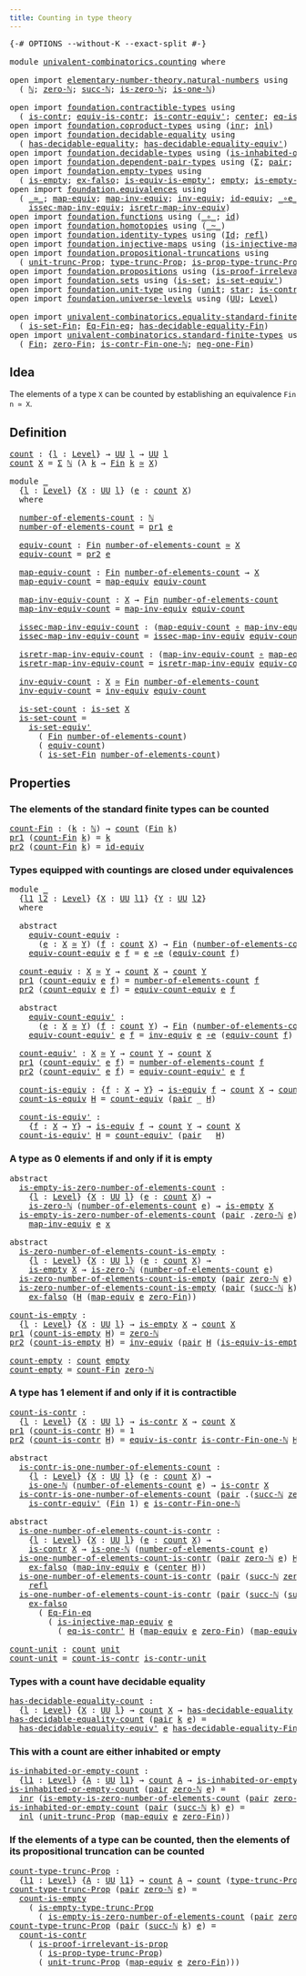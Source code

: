 ```yaml
---
title: Counting in type theory
---
```


<pre class="Agda"><a id="49" class="Symbol">{-#</a> <a id="53" class="Keyword">OPTIONS</a> <a id="61" class="Pragma">--without-K</a> <a id="73" class="Pragma">--exact-split</a> <a id="87" class="Symbol">#-}</a>

<a id="92" class="Keyword">module</a> <a id="99" href="univalent-combinatorics.counting.html" class="Module">univalent-combinatorics.counting</a> <a id="132" class="Keyword">where</a>

<a id="139" class="Keyword">open</a> <a id="144" class="Keyword">import</a> <a id="151" href="elementary-number-theory.natural-numbers.html" class="Module">elementary-number-theory.natural-numbers</a> <a id="192" class="Keyword">using</a>
  <a id="200" class="Symbol">(</a> <a id="202" href="elementary-number-theory.natural-numbers.html#1458" class="Datatype">ℕ</a><a id="203" class="Symbol">;</a> <a id="205" href="elementary-number-theory.natural-numbers.html#1479" class="InductiveConstructor">zero-ℕ</a><a id="211" class="Symbol">;</a> <a id="213" href="elementary-number-theory.natural-numbers.html#1492" class="InductiveConstructor">succ-ℕ</a><a id="219" class="Symbol">;</a> <a id="221" href="elementary-number-theory.natural-numbers.html#1756" class="Function">is-zero-ℕ</a><a id="230" class="Symbol">;</a> <a id="232" href="elementary-number-theory.natural-numbers.html#2001" class="Function">is-one-ℕ</a><a id="240" class="Symbol">)</a>

<a id="243" class="Keyword">open</a> <a id="248" class="Keyword">import</a> <a id="255" href="foundation.contractible-types.html" class="Module">foundation.contractible-types</a> <a id="285" class="Keyword">using</a>
  <a id="293" class="Symbol">(</a> <a id="295" href="foundation-core.contractible-types.html#1006" class="Function">is-contr</a><a id="303" class="Symbol">;</a> <a id="305" href="foundation-core.contractible-types.html#4311" class="Function">equiv-is-contr</a><a id="319" class="Symbol">;</a> <a id="321" href="foundation-core.contractible-types.html#3813" class="Function">is-contr-equiv&#39;</a><a id="336" class="Symbol">;</a> <a id="338" href="foundation-core.contractible-types.html#1098" class="Function">center</a><a id="344" class="Symbol">;</a> <a id="346" href="foundation-core.contractible-types.html#1187" class="Function">eq-is-contr&#39;</a><a id="358" class="Symbol">)</a>
<a id="360" class="Keyword">open</a> <a id="365" class="Keyword">import</a> <a id="372" href="foundation.coproduct-types.html" class="Module">foundation.coproduct-types</a> <a id="399" class="Keyword">using</a> <a id="405" class="Symbol">(</a><a id="406" href="foundation.coproduct-types.html#1262" class="InductiveConstructor">inr</a><a id="409" class="Symbol">;</a> <a id="411" href="foundation.coproduct-types.html#1239" class="InductiveConstructor">inl</a><a id="414" class="Symbol">)</a>
<a id="416" class="Keyword">open</a> <a id="421" class="Keyword">import</a> <a id="428" href="foundation.decidable-equality.html" class="Module">foundation.decidable-equality</a> <a id="458" class="Keyword">using</a>
  <a id="466" class="Symbol">(</a> <a id="468" href="foundation.decidable-equality.html#1785" class="Function">has-decidable-equality</a><a id="490" class="Symbol">;</a> <a id="492" href="foundation.decidable-equality.html#4811" class="Function">has-decidable-equality-equiv&#39;</a><a id="521" class="Symbol">)</a>
<a id="523" class="Keyword">open</a> <a id="528" class="Keyword">import</a> <a id="535" href="foundation.decidable-types.html" class="Module">foundation.decidable-types</a> <a id="562" class="Keyword">using</a> <a id="568" class="Symbol">(</a><a id="569" href="foundation.decidable-types.html#2187" class="Function">is-inhabited-or-empty</a><a id="590" class="Symbol">)</a>
<a id="592" class="Keyword">open</a> <a id="597" class="Keyword">import</a> <a id="604" href="foundation.dependent-pair-types.html" class="Module">foundation.dependent-pair-types</a> <a id="636" class="Keyword">using</a> <a id="642" class="Symbol">(</a><a id="643" href="foundation-core.dependent-pair-types.html#515" class="Record">Σ</a><a id="644" class="Symbol">;</a> <a id="646" href="foundation-core.dependent-pair-types.html#588" class="InductiveConstructor">pair</a><a id="650" class="Symbol">;</a> <a id="652" href="foundation-core.dependent-pair-types.html#605" class="Field">pr1</a><a id="655" class="Symbol">;</a> <a id="657" href="foundation-core.dependent-pair-types.html#617" class="Field">pr2</a><a id="660" class="Symbol">)</a>
<a id="662" class="Keyword">open</a> <a id="667" class="Keyword">import</a> <a id="674" href="foundation.empty-types.html" class="Module">foundation.empty-types</a> <a id="697" class="Keyword">using</a>
  <a id="705" class="Symbol">(</a> <a id="707" href="foundation-core.empty-types.html#1228" class="Function">is-empty</a><a id="715" class="Symbol">;</a> <a id="717" href="foundation-core.empty-types.html#1160" class="Function">ex-falso</a><a id="725" class="Symbol">;</a> <a id="727" href="foundation-core.empty-types.html#1986" class="Function">is-equiv-is-empty&#39;</a><a id="745" class="Symbol">;</a> <a id="747" href="foundation-core.empty-types.html#1057" class="Datatype">empty</a><a id="752" class="Symbol">;</a> <a id="754" href="foundation.empty-types.html#2073" class="Function">is-empty-type-trunc-Prop</a><a id="778" class="Symbol">)</a>
<a id="780" class="Keyword">open</a> <a id="785" class="Keyword">import</a> <a id="792" href="foundation.equivalences.html" class="Module">foundation.equivalences</a> <a id="816" class="Keyword">using</a>
  <a id="824" class="Symbol">(</a> <a id="826" href="foundation-core.equivalences.html#1621" class="Function Operator">_≃_</a><a id="829" class="Symbol">;</a> <a id="831" href="foundation-core.equivalences.html#1821" class="Function">map-equiv</a><a id="840" class="Symbol">;</a> <a id="842" href="foundation-core.equivalences.html#5036" class="Function">map-inv-equiv</a><a id="855" class="Symbol">;</a> <a id="857" href="foundation-core.equivalences.html#5721" class="Function">inv-equiv</a><a id="866" class="Symbol">;</a> <a id="868" href="foundation-core.equivalences.html#2494" class="Function">id-equiv</a><a id="876" class="Symbol">;</a> <a id="878" href="foundation-core.equivalences.html#7869" class="Function Operator">_∘e_</a><a id="882" class="Symbol">;</a> <a id="884" href="foundation-core.equivalences.html#1556" class="Function">is-equiv</a><a id="892" class="Symbol">;</a>
    <a id="898" href="foundation-core.equivalences.html#5119" class="Function">issec-map-inv-equiv</a><a id="917" class="Symbol">;</a> <a id="919" href="foundation-core.equivalences.html#5251" class="Function">isretr-map-inv-equiv</a><a id="939" class="Symbol">)</a>
<a id="941" class="Keyword">open</a> <a id="946" class="Keyword">import</a> <a id="953" href="foundation.functions.html" class="Module">foundation.functions</a> <a id="974" class="Keyword">using</a> <a id="980" class="Symbol">(</a><a id="981" href="foundation-core.functions.html#420" class="Function Operator">_∘_</a><a id="984" class="Symbol">;</a> <a id="986" href="foundation-core.functions.html#322" class="Function">id</a><a id="988" class="Symbol">)</a>
<a id="990" class="Keyword">open</a> <a id="995" class="Keyword">import</a> <a id="1002" href="foundation.homotopies.html" class="Module">foundation.homotopies</a> <a id="1024" class="Keyword">using</a> <a id="1030" class="Symbol">(</a><a id="1031" href="foundation-core.homotopies.html#627" class="Function Operator">_~_</a><a id="1034" class="Symbol">)</a>
<a id="1036" class="Keyword">open</a> <a id="1041" class="Keyword">import</a> <a id="1048" href="foundation.identity-types.html" class="Module">foundation.identity-types</a> <a id="1074" class="Keyword">using</a> <a id="1080" class="Symbol">(</a><a id="1081" href="foundation-core.identity-types.html#1767" class="Datatype">Id</a><a id="1083" class="Symbol">;</a> <a id="1085" href="foundation-core.identity-types.html#1820" class="InductiveConstructor">refl</a><a id="1089" class="Symbol">)</a>
<a id="1091" class="Keyword">open</a> <a id="1096" class="Keyword">import</a> <a id="1103" href="foundation.injective-maps.html" class="Module">foundation.injective-maps</a> <a id="1129" class="Keyword">using</a> <a id="1135" class="Symbol">(</a><a id="1136" href="foundation.injective-maps.html#3001" class="Function">is-injective-map-equiv</a><a id="1158" class="Symbol">)</a>
<a id="1160" class="Keyword">open</a> <a id="1165" class="Keyword">import</a> <a id="1172" href="foundation.propositional-truncations.html" class="Module">foundation.propositional-truncations</a> <a id="1209" class="Keyword">using</a>
  <a id="1217" class="Symbol">(</a> <a id="1219" href="foundation.propositional-truncations.html#2096" class="Function">unit-trunc-Prop</a><a id="1234" class="Symbol">;</a> <a id="1236" href="foundation.propositional-truncations.html#2012" class="Function">type-trunc-Prop</a><a id="1251" class="Symbol">;</a> <a id="1253" href="foundation.propositional-truncations.html#2191" class="Function">is-prop-type-trunc-Prop</a><a id="1276" class="Symbol">)</a>
<a id="1278" class="Keyword">open</a> <a id="1283" class="Keyword">import</a> <a id="1290" href="foundation.propositions.html" class="Module">foundation.propositions</a> <a id="1314" class="Keyword">using</a> <a id="1320" class="Symbol">(</a><a id="1321" href="foundation-core.propositions.html#3047" class="Function">is-proof-irrelevant-is-prop</a><a id="1348" class="Symbol">)</a>
<a id="1350" class="Keyword">open</a> <a id="1355" class="Keyword">import</a> <a id="1362" href="foundation.sets.html" class="Module">foundation.sets</a> <a id="1378" class="Keyword">using</a> <a id="1384" class="Symbol">(</a><a id="1385" href="foundation-core.sets.html#1113" class="Function">is-set</a><a id="1391" class="Symbol">;</a> <a id="1393" href="foundation-core.sets.html#3723" class="Function">is-set-equiv&#39;</a><a id="1406" class="Symbol">)</a>
<a id="1408" class="Keyword">open</a> <a id="1413" class="Keyword">import</a> <a id="1420" href="foundation.unit-type.html" class="Module">foundation.unit-type</a> <a id="1441" class="Keyword">using</a> <a id="1447" class="Symbol">(</a><a id="1448" href="foundation.unit-type.html#1075" class="Datatype">unit</a><a id="1452" class="Symbol">;</a> <a id="1454" href="foundation.unit-type.html#1099" class="InductiveConstructor">star</a><a id="1458" class="Symbol">;</a> <a id="1460" href="foundation.unit-type.html#2015" class="Function">is-contr-unit</a><a id="1473" class="Symbol">)</a>
<a id="1475" class="Keyword">open</a> <a id="1480" class="Keyword">import</a> <a id="1487" href="foundation.universe-levels.html" class="Module">foundation.universe-levels</a> <a id="1514" class="Keyword">using</a> <a id="1520" class="Symbol">(</a><a id="1521" href="foundation-core.universe-levels.html#235" class="Primitive">UU</a><a id="1523" class="Symbol">;</a> <a id="1525" href="Agda.Primitive.html#597" class="Postulate">Level</a><a id="1530" class="Symbol">)</a>

<a id="1533" class="Keyword">open</a> <a id="1538" class="Keyword">import</a> <a id="1545" href="univalent-combinatorics.equality-standard-finite-types.html" class="Module">univalent-combinatorics.equality-standard-finite-types</a> <a id="1600" class="Keyword">using</a>
  <a id="1608" class="Symbol">(</a> <a id="1610" href="univalent-combinatorics.equality-standard-finite-types.html#3705" class="Function">is-set-Fin</a><a id="1620" class="Symbol">;</a> <a id="1622" href="univalent-combinatorics.equality-standard-finite-types.html#2336" class="Function">Eq-Fin-eq</a><a id="1631" class="Symbol">;</a> <a id="1633" href="univalent-combinatorics.equality-standard-finite-types.html#2965" class="Function">has-decidable-equality-Fin</a><a id="1659" class="Symbol">)</a>
<a id="1661" class="Keyword">open</a> <a id="1666" class="Keyword">import</a> <a id="1673" href="univalent-combinatorics.standard-finite-types.html" class="Module">univalent-combinatorics.standard-finite-types</a> <a id="1719" class="Keyword">using</a>
  <a id="1727" class="Symbol">(</a> <a id="1729" href="univalent-combinatorics.standard-finite-types.html#2149" class="Function">Fin</a><a id="1732" class="Symbol">;</a> <a id="1734" href="univalent-combinatorics.standard-finite-types.html#7083" class="Function">zero-Fin</a><a id="1742" class="Symbol">;</a> <a id="1744" href="univalent-combinatorics.standard-finite-types.html#4439" class="Function">is-contr-Fin-one-ℕ</a><a id="1762" class="Symbol">;</a> <a id="1764" href="univalent-combinatorics.standard-finite-types.html#2413" class="Function">neg-one-Fin</a><a id="1775" class="Symbol">)</a>
</pre>
## Idea

The elements of a type `X` can be counted by establishing an equivalence `Fin n ≃ X`.

## Definition

<pre class="Agda"><a id="count"></a><a id="1901" href="univalent-combinatorics.counting.html#1901" class="Function">count</a> <a id="1907" class="Symbol">:</a> <a id="1909" class="Symbol">{</a><a id="1910" href="univalent-combinatorics.counting.html#1910" class="Bound">l</a> <a id="1912" class="Symbol">:</a> <a id="1914" href="Agda.Primitive.html#597" class="Postulate">Level</a><a id="1919" class="Symbol">}</a> <a id="1921" class="Symbol">→</a> <a id="1923" href="foundation-core.universe-levels.html#235" class="Primitive">UU</a> <a id="1926" href="univalent-combinatorics.counting.html#1910" class="Bound">l</a> <a id="1928" class="Symbol">→</a> <a id="1930" href="foundation-core.universe-levels.html#235" class="Primitive">UU</a> <a id="1933" href="univalent-combinatorics.counting.html#1910" class="Bound">l</a>
<a id="1935" href="univalent-combinatorics.counting.html#1901" class="Function">count</a> <a id="1941" href="univalent-combinatorics.counting.html#1941" class="Bound">X</a> <a id="1943" class="Symbol">=</a> <a id="1945" href="foundation-core.dependent-pair-types.html#515" class="Record">Σ</a> <a id="1947" href="elementary-number-theory.natural-numbers.html#1458" class="Datatype">ℕ</a> <a id="1949" class="Symbol">(λ</a> <a id="1952" href="univalent-combinatorics.counting.html#1952" class="Bound">k</a> <a id="1954" class="Symbol">→</a> <a id="1956" href="univalent-combinatorics.standard-finite-types.html#2149" class="Function">Fin</a> <a id="1960" href="univalent-combinatorics.counting.html#1952" class="Bound">k</a> <a id="1962" href="foundation-core.equivalences.html#1621" class="Function Operator">≃</a> <a id="1964" href="univalent-combinatorics.counting.html#1941" class="Bound">X</a><a id="1965" class="Symbol">)</a>

<a id="1968" class="Keyword">module</a> <a id="1975" href="univalent-combinatorics.counting.html#1975" class="Module">_</a>
  <a id="1979" class="Symbol">{</a><a id="1980" href="univalent-combinatorics.counting.html#1980" class="Bound">l</a> <a id="1982" class="Symbol">:</a> <a id="1984" href="Agda.Primitive.html#597" class="Postulate">Level</a><a id="1989" class="Symbol">}</a> <a id="1991" class="Symbol">{</a><a id="1992" href="univalent-combinatorics.counting.html#1992" class="Bound">X</a> <a id="1994" class="Symbol">:</a> <a id="1996" href="foundation-core.universe-levels.html#235" class="Primitive">UU</a> <a id="1999" href="univalent-combinatorics.counting.html#1980" class="Bound">l</a><a id="2000" class="Symbol">}</a> <a id="2002" class="Symbol">(</a><a id="2003" href="univalent-combinatorics.counting.html#2003" class="Bound">e</a> <a id="2005" class="Symbol">:</a> <a id="2007" href="univalent-combinatorics.counting.html#1901" class="Function">count</a> <a id="2013" href="univalent-combinatorics.counting.html#1992" class="Bound">X</a><a id="2014" class="Symbol">)</a>
  <a id="2018" class="Keyword">where</a>
  
  <a id="2029" href="univalent-combinatorics.counting.html#2029" class="Function">number-of-elements-count</a> <a id="2054" class="Symbol">:</a> <a id="2056" href="elementary-number-theory.natural-numbers.html#1458" class="Datatype">ℕ</a>
  <a id="2060" href="univalent-combinatorics.counting.html#2029" class="Function">number-of-elements-count</a> <a id="2085" class="Symbol">=</a> <a id="2087" href="foundation-core.dependent-pair-types.html#605" class="Field">pr1</a> <a id="2091" href="univalent-combinatorics.counting.html#2003" class="Bound">e</a>
  
  <a id="2098" href="univalent-combinatorics.counting.html#2098" class="Function">equiv-count</a> <a id="2110" class="Symbol">:</a> <a id="2112" href="univalent-combinatorics.standard-finite-types.html#2149" class="Function">Fin</a> <a id="2116" href="univalent-combinatorics.counting.html#2029" class="Function">number-of-elements-count</a> <a id="2141" href="foundation-core.equivalences.html#1621" class="Function Operator">≃</a> <a id="2143" href="univalent-combinatorics.counting.html#1992" class="Bound">X</a>
  <a id="2147" href="univalent-combinatorics.counting.html#2098" class="Function">equiv-count</a> <a id="2159" class="Symbol">=</a> <a id="2161" href="foundation-core.dependent-pair-types.html#617" class="Field">pr2</a> <a id="2165" href="univalent-combinatorics.counting.html#2003" class="Bound">e</a>
  
  <a id="2172" href="univalent-combinatorics.counting.html#2172" class="Function">map-equiv-count</a> <a id="2188" class="Symbol">:</a> <a id="2190" href="univalent-combinatorics.standard-finite-types.html#2149" class="Function">Fin</a> <a id="2194" href="univalent-combinatorics.counting.html#2029" class="Function">number-of-elements-count</a> <a id="2219" class="Symbol">→</a> <a id="2221" href="univalent-combinatorics.counting.html#1992" class="Bound">X</a>
  <a id="2225" href="univalent-combinatorics.counting.html#2172" class="Function">map-equiv-count</a> <a id="2241" class="Symbol">=</a> <a id="2243" href="foundation-core.equivalences.html#1821" class="Function">map-equiv</a> <a id="2253" href="univalent-combinatorics.counting.html#2098" class="Function">equiv-count</a>
  
  <a id="2270" href="univalent-combinatorics.counting.html#2270" class="Function">map-inv-equiv-count</a> <a id="2290" class="Symbol">:</a> <a id="2292" href="univalent-combinatorics.counting.html#1992" class="Bound">X</a> <a id="2294" class="Symbol">→</a> <a id="2296" href="univalent-combinatorics.standard-finite-types.html#2149" class="Function">Fin</a> <a id="2300" href="univalent-combinatorics.counting.html#2029" class="Function">number-of-elements-count</a>
  <a id="2327" href="univalent-combinatorics.counting.html#2270" class="Function">map-inv-equiv-count</a> <a id="2347" class="Symbol">=</a> <a id="2349" href="foundation-core.equivalences.html#5036" class="Function">map-inv-equiv</a> <a id="2363" href="univalent-combinatorics.counting.html#2098" class="Function">equiv-count</a>

  <a id="2378" href="univalent-combinatorics.counting.html#2378" class="Function">issec-map-inv-equiv-count</a> <a id="2404" class="Symbol">:</a> <a id="2406" class="Symbol">(</a><a id="2407" href="univalent-combinatorics.counting.html#2172" class="Function">map-equiv-count</a> <a id="2423" href="foundation-core.functions.html#420" class="Function Operator">∘</a> <a id="2425" href="univalent-combinatorics.counting.html#2270" class="Function">map-inv-equiv-count</a><a id="2444" class="Symbol">)</a> <a id="2446" href="foundation-core.homotopies.html#627" class="Function Operator">~</a> <a id="2448" href="foundation-core.functions.html#322" class="Function">id</a>
  <a id="2453" href="univalent-combinatorics.counting.html#2378" class="Function">issec-map-inv-equiv-count</a> <a id="2479" class="Symbol">=</a> <a id="2481" href="foundation-core.equivalences.html#5119" class="Function">issec-map-inv-equiv</a> <a id="2501" href="univalent-combinatorics.counting.html#2098" class="Function">equiv-count</a>

  <a id="2516" href="univalent-combinatorics.counting.html#2516" class="Function">isretr-map-inv-equiv-count</a> <a id="2543" class="Symbol">:</a> <a id="2545" class="Symbol">(</a><a id="2546" href="univalent-combinatorics.counting.html#2270" class="Function">map-inv-equiv-count</a> <a id="2566" href="foundation-core.functions.html#420" class="Function Operator">∘</a> <a id="2568" href="univalent-combinatorics.counting.html#2172" class="Function">map-equiv-count</a><a id="2583" class="Symbol">)</a> <a id="2585" href="foundation-core.homotopies.html#627" class="Function Operator">~</a> <a id="2587" href="foundation-core.functions.html#322" class="Function">id</a>
  <a id="2592" href="univalent-combinatorics.counting.html#2516" class="Function">isretr-map-inv-equiv-count</a> <a id="2619" class="Symbol">=</a> <a id="2621" href="foundation-core.equivalences.html#5251" class="Function">isretr-map-inv-equiv</a> <a id="2642" href="univalent-combinatorics.counting.html#2098" class="Function">equiv-count</a>
  
  <a id="2659" href="univalent-combinatorics.counting.html#2659" class="Function">inv-equiv-count</a> <a id="2675" class="Symbol">:</a> <a id="2677" href="univalent-combinatorics.counting.html#1992" class="Bound">X</a> <a id="2679" href="foundation-core.equivalences.html#1621" class="Function Operator">≃</a> <a id="2681" href="univalent-combinatorics.standard-finite-types.html#2149" class="Function">Fin</a> <a id="2685" href="univalent-combinatorics.counting.html#2029" class="Function">number-of-elements-count</a>
  <a id="2712" href="univalent-combinatorics.counting.html#2659" class="Function">inv-equiv-count</a> <a id="2728" class="Symbol">=</a> <a id="2730" href="foundation-core.equivalences.html#5721" class="Function">inv-equiv</a> <a id="2740" href="univalent-combinatorics.counting.html#2098" class="Function">equiv-count</a>
  
  <a id="2757" href="univalent-combinatorics.counting.html#2757" class="Function">is-set-count</a> <a id="2770" class="Symbol">:</a> <a id="2772" href="foundation-core.sets.html#1113" class="Function">is-set</a> <a id="2779" href="univalent-combinatorics.counting.html#1992" class="Bound">X</a>
  <a id="2783" href="univalent-combinatorics.counting.html#2757" class="Function">is-set-count</a> <a id="2796" class="Symbol">=</a>
    <a id="2802" href="foundation-core.sets.html#3723" class="Function">is-set-equiv&#39;</a>
      <a id="2822" class="Symbol">(</a> <a id="2824" href="univalent-combinatorics.standard-finite-types.html#2149" class="Function">Fin</a> <a id="2828" href="univalent-combinatorics.counting.html#2029" class="Function">number-of-elements-count</a><a id="2852" class="Symbol">)</a>
      <a id="2860" class="Symbol">(</a> <a id="2862" href="univalent-combinatorics.counting.html#2098" class="Function">equiv-count</a><a id="2873" class="Symbol">)</a>
      <a id="2881" class="Symbol">(</a> <a id="2883" href="univalent-combinatorics.equality-standard-finite-types.html#3705" class="Function">is-set-Fin</a> <a id="2894" href="univalent-combinatorics.counting.html#2029" class="Function">number-of-elements-count</a><a id="2918" class="Symbol">)</a>
</pre>
## Properties

### The elements of the standard finite types can be counted

<pre class="Agda"><a id="count-Fin"></a><a id="3010" href="univalent-combinatorics.counting.html#3010" class="Function">count-Fin</a> <a id="3020" class="Symbol">:</a> <a id="3022" class="Symbol">(</a><a id="3023" href="univalent-combinatorics.counting.html#3023" class="Bound">k</a> <a id="3025" class="Symbol">:</a> <a id="3027" href="elementary-number-theory.natural-numbers.html#1458" class="Datatype">ℕ</a><a id="3028" class="Symbol">)</a> <a id="3030" class="Symbol">→</a> <a id="3032" href="univalent-combinatorics.counting.html#1901" class="Function">count</a> <a id="3038" class="Symbol">(</a><a id="3039" href="univalent-combinatorics.standard-finite-types.html#2149" class="Function">Fin</a> <a id="3043" href="univalent-combinatorics.counting.html#3023" class="Bound">k</a><a id="3044" class="Symbol">)</a>
<a id="3046" href="foundation-core.dependent-pair-types.html#605" class="Field">pr1</a> <a id="3050" class="Symbol">(</a><a id="3051" href="univalent-combinatorics.counting.html#3010" class="Function">count-Fin</a> <a id="3061" href="univalent-combinatorics.counting.html#3061" class="Bound">k</a><a id="3062" class="Symbol">)</a> <a id="3064" class="Symbol">=</a> <a id="3066" href="univalent-combinatorics.counting.html#3061" class="Bound">k</a>
<a id="3068" href="foundation-core.dependent-pair-types.html#617" class="Field">pr2</a> <a id="3072" class="Symbol">(</a><a id="3073" href="univalent-combinatorics.counting.html#3010" class="Function">count-Fin</a> <a id="3083" href="univalent-combinatorics.counting.html#3083" class="Bound">k</a><a id="3084" class="Symbol">)</a> <a id="3086" class="Symbol">=</a> <a id="3088" href="foundation-core.equivalences.html#2494" class="Function">id-equiv</a>
</pre>
### Types equipped with countings are closed under equivalences

<pre class="Agda"><a id="3175" class="Keyword">module</a> <a id="3182" href="univalent-combinatorics.counting.html#3182" class="Module">_</a>
  <a id="3186" class="Symbol">{</a><a id="3187" href="univalent-combinatorics.counting.html#3187" class="Bound">l1</a> <a id="3190" href="univalent-combinatorics.counting.html#3190" class="Bound">l2</a> <a id="3193" class="Symbol">:</a> <a id="3195" href="Agda.Primitive.html#597" class="Postulate">Level</a><a id="3200" class="Symbol">}</a> <a id="3202" class="Symbol">{</a><a id="3203" href="univalent-combinatorics.counting.html#3203" class="Bound">X</a> <a id="3205" class="Symbol">:</a> <a id="3207" href="foundation-core.universe-levels.html#235" class="Primitive">UU</a> <a id="3210" href="univalent-combinatorics.counting.html#3187" class="Bound">l1</a><a id="3212" class="Symbol">}</a> <a id="3214" class="Symbol">{</a><a id="3215" href="univalent-combinatorics.counting.html#3215" class="Bound">Y</a> <a id="3217" class="Symbol">:</a> <a id="3219" href="foundation-core.universe-levels.html#235" class="Primitive">UU</a> <a id="3222" href="univalent-combinatorics.counting.html#3190" class="Bound">l2</a><a id="3224" class="Symbol">}</a>
  <a id="3228" class="Keyword">where</a>
  
  <a id="3239" class="Keyword">abstract</a>
    <a id="3252" href="univalent-combinatorics.counting.html#3252" class="Function">equiv-count-equiv</a> <a id="3270" class="Symbol">:</a>
      <a id="3278" class="Symbol">(</a><a id="3279" href="univalent-combinatorics.counting.html#3279" class="Bound">e</a> <a id="3281" class="Symbol">:</a> <a id="3283" href="univalent-combinatorics.counting.html#3203" class="Bound">X</a> <a id="3285" href="foundation-core.equivalences.html#1621" class="Function Operator">≃</a> <a id="3287" href="univalent-combinatorics.counting.html#3215" class="Bound">Y</a><a id="3288" class="Symbol">)</a> <a id="3290" class="Symbol">(</a><a id="3291" href="univalent-combinatorics.counting.html#3291" class="Bound">f</a> <a id="3293" class="Symbol">:</a> <a id="3295" href="univalent-combinatorics.counting.html#1901" class="Function">count</a> <a id="3301" href="univalent-combinatorics.counting.html#3203" class="Bound">X</a><a id="3302" class="Symbol">)</a> <a id="3304" class="Symbol">→</a> <a id="3306" href="univalent-combinatorics.standard-finite-types.html#2149" class="Function">Fin</a> <a id="3310" class="Symbol">(</a><a id="3311" href="univalent-combinatorics.counting.html#2029" class="Function">number-of-elements-count</a> <a id="3336" href="univalent-combinatorics.counting.html#3291" class="Bound">f</a><a id="3337" class="Symbol">)</a> <a id="3339" href="foundation-core.equivalences.html#1621" class="Function Operator">≃</a> <a id="3341" href="univalent-combinatorics.counting.html#3215" class="Bound">Y</a>
    <a id="3347" href="univalent-combinatorics.counting.html#3252" class="Function">equiv-count-equiv</a> <a id="3365" href="univalent-combinatorics.counting.html#3365" class="Bound">e</a> <a id="3367" href="univalent-combinatorics.counting.html#3367" class="Bound">f</a> <a id="3369" class="Symbol">=</a> <a id="3371" href="univalent-combinatorics.counting.html#3365" class="Bound">e</a> <a id="3373" href="foundation-core.equivalences.html#7869" class="Function Operator">∘e</a> <a id="3376" class="Symbol">(</a><a id="3377" href="univalent-combinatorics.counting.html#2098" class="Function">equiv-count</a> <a id="3389" href="univalent-combinatorics.counting.html#3367" class="Bound">f</a><a id="3390" class="Symbol">)</a>

  <a id="3395" href="univalent-combinatorics.counting.html#3395" class="Function">count-equiv</a> <a id="3407" class="Symbol">:</a> <a id="3409" href="univalent-combinatorics.counting.html#3203" class="Bound">X</a> <a id="3411" href="foundation-core.equivalences.html#1621" class="Function Operator">≃</a> <a id="3413" href="univalent-combinatorics.counting.html#3215" class="Bound">Y</a> <a id="3415" class="Symbol">→</a> <a id="3417" href="univalent-combinatorics.counting.html#1901" class="Function">count</a> <a id="3423" href="univalent-combinatorics.counting.html#3203" class="Bound">X</a> <a id="3425" class="Symbol">→</a> <a id="3427" href="univalent-combinatorics.counting.html#1901" class="Function">count</a> <a id="3433" href="univalent-combinatorics.counting.html#3215" class="Bound">Y</a>
  <a id="3437" href="foundation-core.dependent-pair-types.html#605" class="Field">pr1</a> <a id="3441" class="Symbol">(</a><a id="3442" href="univalent-combinatorics.counting.html#3395" class="Function">count-equiv</a> <a id="3454" href="univalent-combinatorics.counting.html#3454" class="Bound">e</a> <a id="3456" href="univalent-combinatorics.counting.html#3456" class="Bound">f</a><a id="3457" class="Symbol">)</a> <a id="3459" class="Symbol">=</a> <a id="3461" href="univalent-combinatorics.counting.html#2029" class="Function">number-of-elements-count</a> <a id="3486" href="univalent-combinatorics.counting.html#3456" class="Bound">f</a>
  <a id="3490" href="foundation-core.dependent-pair-types.html#617" class="Field">pr2</a> <a id="3494" class="Symbol">(</a><a id="3495" href="univalent-combinatorics.counting.html#3395" class="Function">count-equiv</a> <a id="3507" href="univalent-combinatorics.counting.html#3507" class="Bound">e</a> <a id="3509" href="univalent-combinatorics.counting.html#3509" class="Bound">f</a><a id="3510" class="Symbol">)</a> <a id="3512" class="Symbol">=</a> <a id="3514" href="univalent-combinatorics.counting.html#3252" class="Function">equiv-count-equiv</a> <a id="3532" href="univalent-combinatorics.counting.html#3507" class="Bound">e</a> <a id="3534" href="univalent-combinatorics.counting.html#3509" class="Bound">f</a>

  <a id="3539" class="Keyword">abstract</a>
    <a id="3552" href="univalent-combinatorics.counting.html#3552" class="Function">equiv-count-equiv&#39;</a> <a id="3571" class="Symbol">:</a>
      <a id="3579" class="Symbol">(</a><a id="3580" href="univalent-combinatorics.counting.html#3580" class="Bound">e</a> <a id="3582" class="Symbol">:</a> <a id="3584" href="univalent-combinatorics.counting.html#3203" class="Bound">X</a> <a id="3586" href="foundation-core.equivalences.html#1621" class="Function Operator">≃</a> <a id="3588" href="univalent-combinatorics.counting.html#3215" class="Bound">Y</a><a id="3589" class="Symbol">)</a> <a id="3591" class="Symbol">(</a><a id="3592" href="univalent-combinatorics.counting.html#3592" class="Bound">f</a> <a id="3594" class="Symbol">:</a> <a id="3596" href="univalent-combinatorics.counting.html#1901" class="Function">count</a> <a id="3602" href="univalent-combinatorics.counting.html#3215" class="Bound">Y</a><a id="3603" class="Symbol">)</a> <a id="3605" class="Symbol">→</a> <a id="3607" href="univalent-combinatorics.standard-finite-types.html#2149" class="Function">Fin</a> <a id="3611" class="Symbol">(</a><a id="3612" href="univalent-combinatorics.counting.html#2029" class="Function">number-of-elements-count</a> <a id="3637" href="univalent-combinatorics.counting.html#3592" class="Bound">f</a><a id="3638" class="Symbol">)</a> <a id="3640" href="foundation-core.equivalences.html#1621" class="Function Operator">≃</a> <a id="3642" href="univalent-combinatorics.counting.html#3203" class="Bound">X</a>
    <a id="3648" href="univalent-combinatorics.counting.html#3552" class="Function">equiv-count-equiv&#39;</a> <a id="3667" href="univalent-combinatorics.counting.html#3667" class="Bound">e</a> <a id="3669" href="univalent-combinatorics.counting.html#3669" class="Bound">f</a> <a id="3671" class="Symbol">=</a> <a id="3673" href="foundation-core.equivalences.html#5721" class="Function">inv-equiv</a> <a id="3683" href="univalent-combinatorics.counting.html#3667" class="Bound">e</a> <a id="3685" href="foundation-core.equivalences.html#7869" class="Function Operator">∘e</a> <a id="3688" class="Symbol">(</a><a id="3689" href="univalent-combinatorics.counting.html#2098" class="Function">equiv-count</a> <a id="3701" href="univalent-combinatorics.counting.html#3669" class="Bound">f</a><a id="3702" class="Symbol">)</a>
  
  <a id="3709" href="univalent-combinatorics.counting.html#3709" class="Function">count-equiv&#39;</a> <a id="3722" class="Symbol">:</a> <a id="3724" href="univalent-combinatorics.counting.html#3203" class="Bound">X</a> <a id="3726" href="foundation-core.equivalences.html#1621" class="Function Operator">≃</a> <a id="3728" href="univalent-combinatorics.counting.html#3215" class="Bound">Y</a> <a id="3730" class="Symbol">→</a> <a id="3732" href="univalent-combinatorics.counting.html#1901" class="Function">count</a> <a id="3738" href="univalent-combinatorics.counting.html#3215" class="Bound">Y</a> <a id="3740" class="Symbol">→</a> <a id="3742" href="univalent-combinatorics.counting.html#1901" class="Function">count</a> <a id="3748" href="univalent-combinatorics.counting.html#3203" class="Bound">X</a>
  <a id="3752" href="foundation-core.dependent-pair-types.html#605" class="Field">pr1</a> <a id="3756" class="Symbol">(</a><a id="3757" href="univalent-combinatorics.counting.html#3709" class="Function">count-equiv&#39;</a> <a id="3770" href="univalent-combinatorics.counting.html#3770" class="Bound">e</a> <a id="3772" href="univalent-combinatorics.counting.html#3772" class="Bound">f</a><a id="3773" class="Symbol">)</a> <a id="3775" class="Symbol">=</a> <a id="3777" href="univalent-combinatorics.counting.html#2029" class="Function">number-of-elements-count</a> <a id="3802" href="univalent-combinatorics.counting.html#3772" class="Bound">f</a>
  <a id="3806" href="foundation-core.dependent-pair-types.html#617" class="Field">pr2</a> <a id="3810" class="Symbol">(</a><a id="3811" href="univalent-combinatorics.counting.html#3709" class="Function">count-equiv&#39;</a> <a id="3824" href="univalent-combinatorics.counting.html#3824" class="Bound">e</a> <a id="3826" href="univalent-combinatorics.counting.html#3826" class="Bound">f</a><a id="3827" class="Symbol">)</a> <a id="3829" class="Symbol">=</a> <a id="3831" href="univalent-combinatorics.counting.html#3552" class="Function">equiv-count-equiv&#39;</a> <a id="3850" href="univalent-combinatorics.counting.html#3824" class="Bound">e</a> <a id="3852" href="univalent-combinatorics.counting.html#3826" class="Bound">f</a>
  
  <a id="3859" href="univalent-combinatorics.counting.html#3859" class="Function">count-is-equiv</a> <a id="3874" class="Symbol">:</a> <a id="3876" class="Symbol">{</a><a id="3877" href="univalent-combinatorics.counting.html#3877" class="Bound">f</a> <a id="3879" class="Symbol">:</a> <a id="3881" href="univalent-combinatorics.counting.html#3203" class="Bound">X</a> <a id="3883" class="Symbol">→</a> <a id="3885" href="univalent-combinatorics.counting.html#3215" class="Bound">Y</a><a id="3886" class="Symbol">}</a> <a id="3888" class="Symbol">→</a> <a id="3890" href="foundation-core.equivalences.html#1556" class="Function">is-equiv</a> <a id="3899" href="univalent-combinatorics.counting.html#3877" class="Bound">f</a> <a id="3901" class="Symbol">→</a> <a id="3903" href="univalent-combinatorics.counting.html#1901" class="Function">count</a> <a id="3909" href="univalent-combinatorics.counting.html#3203" class="Bound">X</a> <a id="3911" class="Symbol">→</a> <a id="3913" href="univalent-combinatorics.counting.html#1901" class="Function">count</a> <a id="3919" href="univalent-combinatorics.counting.html#3215" class="Bound">Y</a>
  <a id="3923" href="univalent-combinatorics.counting.html#3859" class="Function">count-is-equiv</a> <a id="3938" href="univalent-combinatorics.counting.html#3938" class="Bound">H</a> <a id="3940" class="Symbol">=</a> <a id="3942" href="univalent-combinatorics.counting.html#3395" class="Function">count-equiv</a> <a id="3954" class="Symbol">(</a><a id="3955" href="foundation-core.dependent-pair-types.html#588" class="InductiveConstructor">pair</a> <a id="3960" class="Symbol">_</a> <a id="3962" href="univalent-combinatorics.counting.html#3938" class="Bound">H</a><a id="3963" class="Symbol">)</a>
  
  <a id="3970" href="univalent-combinatorics.counting.html#3970" class="Function">count-is-equiv&#39;</a> <a id="3986" class="Symbol">:</a>
    <a id="3992" class="Symbol">{</a><a id="3993" href="univalent-combinatorics.counting.html#3993" class="Bound">f</a> <a id="3995" class="Symbol">:</a> <a id="3997" href="univalent-combinatorics.counting.html#3203" class="Bound">X</a> <a id="3999" class="Symbol">→</a> <a id="4001" href="univalent-combinatorics.counting.html#3215" class="Bound">Y</a><a id="4002" class="Symbol">}</a> <a id="4004" class="Symbol">→</a> <a id="4006" href="foundation-core.equivalences.html#1556" class="Function">is-equiv</a> <a id="4015" href="univalent-combinatorics.counting.html#3993" class="Bound">f</a> <a id="4017" class="Symbol">→</a> <a id="4019" href="univalent-combinatorics.counting.html#1901" class="Function">count</a> <a id="4025" href="univalent-combinatorics.counting.html#3215" class="Bound">Y</a> <a id="4027" class="Symbol">→</a> <a id="4029" href="univalent-combinatorics.counting.html#1901" class="Function">count</a> <a id="4035" href="univalent-combinatorics.counting.html#3203" class="Bound">X</a>
  <a id="4039" href="univalent-combinatorics.counting.html#3970" class="Function">count-is-equiv&#39;</a> <a id="4055" href="univalent-combinatorics.counting.html#4055" class="Bound">H</a> <a id="4057" class="Symbol">=</a> <a id="4059" href="univalent-combinatorics.counting.html#3709" class="Function">count-equiv&#39;</a> <a id="4072" class="Symbol">(</a><a id="4073" href="foundation-core.dependent-pair-types.html#588" class="InductiveConstructor">pair</a> <a id="4078" class="Symbol">_</a> <a id="4080" href="univalent-combinatorics.counting.html#4055" class="Bound">H</a><a id="4081" class="Symbol">)</a>
</pre>
### A type as 0 elements if and only if it is empty

<pre class="Agda"><a id="4149" class="Keyword">abstract</a>
  <a id="is-empty-is-zero-number-of-elements-count"></a><a id="4160" href="univalent-combinatorics.counting.html#4160" class="Function">is-empty-is-zero-number-of-elements-count</a> <a id="4202" class="Symbol">:</a>
    <a id="4208" class="Symbol">{</a><a id="4209" href="univalent-combinatorics.counting.html#4209" class="Bound">l</a> <a id="4211" class="Symbol">:</a> <a id="4213" href="Agda.Primitive.html#597" class="Postulate">Level</a><a id="4218" class="Symbol">}</a> <a id="4220" class="Symbol">{</a><a id="4221" href="univalent-combinatorics.counting.html#4221" class="Bound">X</a> <a id="4223" class="Symbol">:</a> <a id="4225" href="foundation-core.universe-levels.html#235" class="Primitive">UU</a> <a id="4228" href="univalent-combinatorics.counting.html#4209" class="Bound">l</a><a id="4229" class="Symbol">}</a> <a id="4231" class="Symbol">(</a><a id="4232" href="univalent-combinatorics.counting.html#4232" class="Bound">e</a> <a id="4234" class="Symbol">:</a> <a id="4236" href="univalent-combinatorics.counting.html#1901" class="Function">count</a> <a id="4242" href="univalent-combinatorics.counting.html#4221" class="Bound">X</a><a id="4243" class="Symbol">)</a> <a id="4245" class="Symbol">→</a>
    <a id="4251" href="elementary-number-theory.natural-numbers.html#1756" class="Function">is-zero-ℕ</a> <a id="4261" class="Symbol">(</a><a id="4262" href="univalent-combinatorics.counting.html#2029" class="Function">number-of-elements-count</a> <a id="4287" href="univalent-combinatorics.counting.html#4232" class="Bound">e</a><a id="4288" class="Symbol">)</a> <a id="4290" class="Symbol">→</a> <a id="4292" href="foundation-core.empty-types.html#1228" class="Function">is-empty</a> <a id="4301" href="univalent-combinatorics.counting.html#4221" class="Bound">X</a>
  <a id="4305" href="univalent-combinatorics.counting.html#4160" class="Function">is-empty-is-zero-number-of-elements-count</a> <a id="4347" class="Symbol">(</a><a id="4348" href="foundation-core.dependent-pair-types.html#588" class="InductiveConstructor">pair</a> <a id="4353" class="DottedPattern Symbol">.</a><a id="4354" href="elementary-number-theory.natural-numbers.html#1479" class="DottedPattern InductiveConstructor">zero-ℕ</a> <a id="4361" href="univalent-combinatorics.counting.html#4361" class="Bound">e</a><a id="4362" class="Symbol">)</a> <a id="4364" href="foundation-core.identity-types.html#1820" class="InductiveConstructor">refl</a> <a id="4369" href="univalent-combinatorics.counting.html#4369" class="Bound">x</a> <a id="4371" class="Symbol">=</a>
    <a id="4377" href="foundation-core.equivalences.html#5036" class="Function">map-inv-equiv</a> <a id="4391" href="univalent-combinatorics.counting.html#4361" class="Bound">e</a> <a id="4393" href="univalent-combinatorics.counting.html#4369" class="Bound">x</a>

<a id="4396" class="Keyword">abstract</a>
  <a id="is-zero-number-of-elements-count-is-empty"></a><a id="4407" href="univalent-combinatorics.counting.html#4407" class="Function">is-zero-number-of-elements-count-is-empty</a> <a id="4449" class="Symbol">:</a>
    <a id="4455" class="Symbol">{</a><a id="4456" href="univalent-combinatorics.counting.html#4456" class="Bound">l</a> <a id="4458" class="Symbol">:</a> <a id="4460" href="Agda.Primitive.html#597" class="Postulate">Level</a><a id="4465" class="Symbol">}</a> <a id="4467" class="Symbol">{</a><a id="4468" href="univalent-combinatorics.counting.html#4468" class="Bound">X</a> <a id="4470" class="Symbol">:</a> <a id="4472" href="foundation-core.universe-levels.html#235" class="Primitive">UU</a> <a id="4475" href="univalent-combinatorics.counting.html#4456" class="Bound">l</a><a id="4476" class="Symbol">}</a> <a id="4478" class="Symbol">(</a><a id="4479" href="univalent-combinatorics.counting.html#4479" class="Bound">e</a> <a id="4481" class="Symbol">:</a> <a id="4483" href="univalent-combinatorics.counting.html#1901" class="Function">count</a> <a id="4489" href="univalent-combinatorics.counting.html#4468" class="Bound">X</a><a id="4490" class="Symbol">)</a> <a id="4492" class="Symbol">→</a>
    <a id="4498" href="foundation-core.empty-types.html#1228" class="Function">is-empty</a> <a id="4507" href="univalent-combinatorics.counting.html#4468" class="Bound">X</a> <a id="4509" class="Symbol">→</a> <a id="4511" href="elementary-number-theory.natural-numbers.html#1756" class="Function">is-zero-ℕ</a> <a id="4521" class="Symbol">(</a><a id="4522" href="univalent-combinatorics.counting.html#2029" class="Function">number-of-elements-count</a> <a id="4547" href="univalent-combinatorics.counting.html#4479" class="Bound">e</a><a id="4548" class="Symbol">)</a>
  <a id="4552" href="univalent-combinatorics.counting.html#4407" class="Function">is-zero-number-of-elements-count-is-empty</a> <a id="4594" class="Symbol">(</a><a id="4595" href="foundation-core.dependent-pair-types.html#588" class="InductiveConstructor">pair</a> <a id="4600" href="elementary-number-theory.natural-numbers.html#1479" class="InductiveConstructor">zero-ℕ</a> <a id="4607" href="univalent-combinatorics.counting.html#4607" class="Bound">e</a><a id="4608" class="Symbol">)</a> <a id="4610" href="univalent-combinatorics.counting.html#4610" class="Bound">H</a> <a id="4612" class="Symbol">=</a> <a id="4614" href="foundation-core.identity-types.html#1820" class="InductiveConstructor">refl</a>
  <a id="4621" href="univalent-combinatorics.counting.html#4407" class="Function">is-zero-number-of-elements-count-is-empty</a> <a id="4663" class="Symbol">(</a><a id="4664" href="foundation-core.dependent-pair-types.html#588" class="InductiveConstructor">pair</a> <a id="4669" class="Symbol">(</a><a id="4670" href="elementary-number-theory.natural-numbers.html#1492" class="InductiveConstructor">succ-ℕ</a> <a id="4677" href="univalent-combinatorics.counting.html#4677" class="Bound">k</a><a id="4678" class="Symbol">)</a> <a id="4680" href="univalent-combinatorics.counting.html#4680" class="Bound">e</a><a id="4681" class="Symbol">)</a> <a id="4683" href="univalent-combinatorics.counting.html#4683" class="Bound">H</a> <a id="4685" class="Symbol">=</a>
    <a id="4691" href="foundation-core.empty-types.html#1160" class="Function">ex-falso</a> <a id="4700" class="Symbol">(</a><a id="4701" href="univalent-combinatorics.counting.html#4683" class="Bound">H</a> <a id="4703" class="Symbol">(</a><a id="4704" href="foundation-core.equivalences.html#1821" class="Function">map-equiv</a> <a id="4714" href="univalent-combinatorics.counting.html#4680" class="Bound">e</a> <a id="4716" href="univalent-combinatorics.standard-finite-types.html#7083" class="Function">zero-Fin</a><a id="4724" class="Symbol">))</a>

<a id="count-is-empty"></a><a id="4728" href="univalent-combinatorics.counting.html#4728" class="Function">count-is-empty</a> <a id="4743" class="Symbol">:</a>
  <a id="4747" class="Symbol">{</a><a id="4748" href="univalent-combinatorics.counting.html#4748" class="Bound">l</a> <a id="4750" class="Symbol">:</a> <a id="4752" href="Agda.Primitive.html#597" class="Postulate">Level</a><a id="4757" class="Symbol">}</a> <a id="4759" class="Symbol">{</a><a id="4760" href="univalent-combinatorics.counting.html#4760" class="Bound">X</a> <a id="4762" class="Symbol">:</a> <a id="4764" href="foundation-core.universe-levels.html#235" class="Primitive">UU</a> <a id="4767" href="univalent-combinatorics.counting.html#4748" class="Bound">l</a><a id="4768" class="Symbol">}</a> <a id="4770" class="Symbol">→</a> <a id="4772" href="foundation-core.empty-types.html#1228" class="Function">is-empty</a> <a id="4781" href="univalent-combinatorics.counting.html#4760" class="Bound">X</a> <a id="4783" class="Symbol">→</a> <a id="4785" href="univalent-combinatorics.counting.html#1901" class="Function">count</a> <a id="4791" href="univalent-combinatorics.counting.html#4760" class="Bound">X</a>
<a id="4793" href="foundation-core.dependent-pair-types.html#605" class="Field">pr1</a> <a id="4797" class="Symbol">(</a><a id="4798" href="univalent-combinatorics.counting.html#4728" class="Function">count-is-empty</a> <a id="4813" href="univalent-combinatorics.counting.html#4813" class="Bound">H</a><a id="4814" class="Symbol">)</a> <a id="4816" class="Symbol">=</a> <a id="4818" href="elementary-number-theory.natural-numbers.html#1479" class="InductiveConstructor">zero-ℕ</a>
<a id="4825" href="foundation-core.dependent-pair-types.html#617" class="Field">pr2</a> <a id="4829" class="Symbol">(</a><a id="4830" href="univalent-combinatorics.counting.html#4728" class="Function">count-is-empty</a> <a id="4845" href="univalent-combinatorics.counting.html#4845" class="Bound">H</a><a id="4846" class="Symbol">)</a> <a id="4848" class="Symbol">=</a> <a id="4850" href="foundation-core.equivalences.html#5721" class="Function">inv-equiv</a> <a id="4860" class="Symbol">(</a><a id="4861" href="foundation-core.dependent-pair-types.html#588" class="InductiveConstructor">pair</a> <a id="4866" href="univalent-combinatorics.counting.html#4845" class="Bound">H</a> <a id="4868" class="Symbol">(</a><a id="4869" href="foundation-core.empty-types.html#1986" class="Function">is-equiv-is-empty&#39;</a> <a id="4888" href="univalent-combinatorics.counting.html#4845" class="Bound">H</a><a id="4889" class="Symbol">))</a>

<a id="count-empty"></a><a id="4893" href="univalent-combinatorics.counting.html#4893" class="Function">count-empty</a> <a id="4905" class="Symbol">:</a> <a id="4907" href="univalent-combinatorics.counting.html#1901" class="Function">count</a> <a id="4913" href="foundation-core.empty-types.html#1057" class="Datatype">empty</a>
<a id="4919" href="univalent-combinatorics.counting.html#4893" class="Function">count-empty</a> <a id="4931" class="Symbol">=</a> <a id="4933" href="univalent-combinatorics.counting.html#3010" class="Function">count-Fin</a> <a id="4943" href="elementary-number-theory.natural-numbers.html#1479" class="InductiveConstructor">zero-ℕ</a>
</pre>
### A type has 1 element if and only if it is contractible

<pre class="Agda"><a id="count-is-contr"></a><a id="5023" href="univalent-combinatorics.counting.html#5023" class="Function">count-is-contr</a> <a id="5038" class="Symbol">:</a>
  <a id="5042" class="Symbol">{</a><a id="5043" href="univalent-combinatorics.counting.html#5043" class="Bound">l</a> <a id="5045" class="Symbol">:</a> <a id="5047" href="Agda.Primitive.html#597" class="Postulate">Level</a><a id="5052" class="Symbol">}</a> <a id="5054" class="Symbol">{</a><a id="5055" href="univalent-combinatorics.counting.html#5055" class="Bound">X</a> <a id="5057" class="Symbol">:</a> <a id="5059" href="foundation-core.universe-levels.html#235" class="Primitive">UU</a> <a id="5062" href="univalent-combinatorics.counting.html#5043" class="Bound">l</a><a id="5063" class="Symbol">}</a> <a id="5065" class="Symbol">→</a> <a id="5067" href="foundation-core.contractible-types.html#1006" class="Function">is-contr</a> <a id="5076" href="univalent-combinatorics.counting.html#5055" class="Bound">X</a> <a id="5078" class="Symbol">→</a> <a id="5080" href="univalent-combinatorics.counting.html#1901" class="Function">count</a> <a id="5086" href="univalent-combinatorics.counting.html#5055" class="Bound">X</a>
<a id="5088" href="foundation-core.dependent-pair-types.html#605" class="Field">pr1</a> <a id="5092" class="Symbol">(</a><a id="5093" href="univalent-combinatorics.counting.html#5023" class="Function">count-is-contr</a> <a id="5108" href="univalent-combinatorics.counting.html#5108" class="Bound">H</a><a id="5109" class="Symbol">)</a> <a id="5111" class="Symbol">=</a> <a id="5113" class="Number">1</a>
<a id="5115" href="foundation-core.dependent-pair-types.html#617" class="Field">pr2</a> <a id="5119" class="Symbol">(</a><a id="5120" href="univalent-combinatorics.counting.html#5023" class="Function">count-is-contr</a> <a id="5135" href="univalent-combinatorics.counting.html#5135" class="Bound">H</a><a id="5136" class="Symbol">)</a> <a id="5138" class="Symbol">=</a> <a id="5140" href="foundation-core.contractible-types.html#4311" class="Function">equiv-is-contr</a> <a id="5155" href="univalent-combinatorics.standard-finite-types.html#4439" class="Function">is-contr-Fin-one-ℕ</a> <a id="5174" href="univalent-combinatorics.counting.html#5135" class="Bound">H</a>

<a id="5177" class="Keyword">abstract</a>
  <a id="is-contr-is-one-number-of-elements-count"></a><a id="5188" href="univalent-combinatorics.counting.html#5188" class="Function">is-contr-is-one-number-of-elements-count</a> <a id="5229" class="Symbol">:</a>
    <a id="5235" class="Symbol">{</a><a id="5236" href="univalent-combinatorics.counting.html#5236" class="Bound">l</a> <a id="5238" class="Symbol">:</a> <a id="5240" href="Agda.Primitive.html#597" class="Postulate">Level</a><a id="5245" class="Symbol">}</a> <a id="5247" class="Symbol">{</a><a id="5248" href="univalent-combinatorics.counting.html#5248" class="Bound">X</a> <a id="5250" class="Symbol">:</a> <a id="5252" href="foundation-core.universe-levels.html#235" class="Primitive">UU</a> <a id="5255" href="univalent-combinatorics.counting.html#5236" class="Bound">l</a><a id="5256" class="Symbol">}</a> <a id="5258" class="Symbol">(</a><a id="5259" href="univalent-combinatorics.counting.html#5259" class="Bound">e</a> <a id="5261" class="Symbol">:</a> <a id="5263" href="univalent-combinatorics.counting.html#1901" class="Function">count</a> <a id="5269" href="univalent-combinatorics.counting.html#5248" class="Bound">X</a><a id="5270" class="Symbol">)</a> <a id="5272" class="Symbol">→</a>
    <a id="5278" href="elementary-number-theory.natural-numbers.html#2001" class="Function">is-one-ℕ</a> <a id="5287" class="Symbol">(</a><a id="5288" href="univalent-combinatorics.counting.html#2029" class="Function">number-of-elements-count</a> <a id="5313" href="univalent-combinatorics.counting.html#5259" class="Bound">e</a><a id="5314" class="Symbol">)</a> <a id="5316" class="Symbol">→</a> <a id="5318" href="foundation-core.contractible-types.html#1006" class="Function">is-contr</a> <a id="5327" href="univalent-combinatorics.counting.html#5248" class="Bound">X</a>
  <a id="5331" href="univalent-combinatorics.counting.html#5188" class="Function">is-contr-is-one-number-of-elements-count</a> <a id="5372" class="Symbol">(</a><a id="5373" href="foundation-core.dependent-pair-types.html#588" class="InductiveConstructor">pair</a> <a id="5378" class="DottedPattern Symbol">.(</a><a id="5380" href="elementary-number-theory.natural-numbers.html#1492" class="DottedPattern InductiveConstructor">succ-ℕ</a> <a id="5387" href="elementary-number-theory.natural-numbers.html#1479" class="DottedPattern InductiveConstructor">zero-ℕ</a><a id="5393" class="DottedPattern Symbol">)</a> <a id="5395" href="univalent-combinatorics.counting.html#5395" class="Bound">e</a><a id="5396" class="Symbol">)</a> <a id="5398" href="foundation-core.identity-types.html#1820" class="InductiveConstructor">refl</a> <a id="5403" class="Symbol">=</a>
    <a id="5409" href="foundation-core.contractible-types.html#3813" class="Function">is-contr-equiv&#39;</a> <a id="5425" class="Symbol">(</a><a id="5426" href="univalent-combinatorics.standard-finite-types.html#2149" class="Function">Fin</a> <a id="5430" class="Number">1</a><a id="5431" class="Symbol">)</a> <a id="5433" href="univalent-combinatorics.counting.html#5395" class="Bound">e</a> <a id="5435" href="univalent-combinatorics.standard-finite-types.html#4439" class="Function">is-contr-Fin-one-ℕ</a>

<a id="5455" class="Keyword">abstract</a>
  <a id="is-one-number-of-elements-count-is-contr"></a><a id="5466" href="univalent-combinatorics.counting.html#5466" class="Function">is-one-number-of-elements-count-is-contr</a> <a id="5507" class="Symbol">:</a>
    <a id="5513" class="Symbol">{</a><a id="5514" href="univalent-combinatorics.counting.html#5514" class="Bound">l</a> <a id="5516" class="Symbol">:</a> <a id="5518" href="Agda.Primitive.html#597" class="Postulate">Level</a><a id="5523" class="Symbol">}</a> <a id="5525" class="Symbol">{</a><a id="5526" href="univalent-combinatorics.counting.html#5526" class="Bound">X</a> <a id="5528" class="Symbol">:</a> <a id="5530" href="foundation-core.universe-levels.html#235" class="Primitive">UU</a> <a id="5533" href="univalent-combinatorics.counting.html#5514" class="Bound">l</a><a id="5534" class="Symbol">}</a> <a id="5536" class="Symbol">(</a><a id="5537" href="univalent-combinatorics.counting.html#5537" class="Bound">e</a> <a id="5539" class="Symbol">:</a> <a id="5541" href="univalent-combinatorics.counting.html#1901" class="Function">count</a> <a id="5547" href="univalent-combinatorics.counting.html#5526" class="Bound">X</a><a id="5548" class="Symbol">)</a> <a id="5550" class="Symbol">→</a>
    <a id="5556" href="foundation-core.contractible-types.html#1006" class="Function">is-contr</a> <a id="5565" href="univalent-combinatorics.counting.html#5526" class="Bound">X</a> <a id="5567" class="Symbol">→</a> <a id="5569" href="elementary-number-theory.natural-numbers.html#2001" class="Function">is-one-ℕ</a> <a id="5578" class="Symbol">(</a><a id="5579" href="univalent-combinatorics.counting.html#2029" class="Function">number-of-elements-count</a> <a id="5604" href="univalent-combinatorics.counting.html#5537" class="Bound">e</a><a id="5605" class="Symbol">)</a>
  <a id="5609" href="univalent-combinatorics.counting.html#5466" class="Function">is-one-number-of-elements-count-is-contr</a> <a id="5650" class="Symbol">(</a><a id="5651" href="foundation-core.dependent-pair-types.html#588" class="InductiveConstructor">pair</a> <a id="5656" href="elementary-number-theory.natural-numbers.html#1479" class="InductiveConstructor">zero-ℕ</a> <a id="5663" href="univalent-combinatorics.counting.html#5663" class="Bound">e</a><a id="5664" class="Symbol">)</a> <a id="5666" href="univalent-combinatorics.counting.html#5666" class="Bound">H</a> <a id="5668" class="Symbol">=</a>
    <a id="5674" href="foundation-core.empty-types.html#1160" class="Function">ex-falso</a> <a id="5683" class="Symbol">(</a><a id="5684" href="foundation-core.equivalences.html#5036" class="Function">map-inv-equiv</a> <a id="5698" href="univalent-combinatorics.counting.html#5663" class="Bound">e</a> <a id="5700" class="Symbol">(</a><a id="5701" href="foundation-core.contractible-types.html#1098" class="Function">center</a> <a id="5708" href="univalent-combinatorics.counting.html#5666" class="Bound">H</a><a id="5709" class="Symbol">))</a>
  <a id="5714" href="univalent-combinatorics.counting.html#5466" class="Function">is-one-number-of-elements-count-is-contr</a> <a id="5755" class="Symbol">(</a><a id="5756" href="foundation-core.dependent-pair-types.html#588" class="InductiveConstructor">pair</a> <a id="5761" class="Symbol">(</a><a id="5762" href="elementary-number-theory.natural-numbers.html#1492" class="InductiveConstructor">succ-ℕ</a> <a id="5769" href="elementary-number-theory.natural-numbers.html#1479" class="InductiveConstructor">zero-ℕ</a><a id="5775" class="Symbol">)</a> <a id="5777" href="univalent-combinatorics.counting.html#5777" class="Bound">e</a><a id="5778" class="Symbol">)</a> <a id="5780" href="univalent-combinatorics.counting.html#5780" class="Bound">H</a> <a id="5782" class="Symbol">=</a>
    <a id="5788" href="foundation-core.identity-types.html#1820" class="InductiveConstructor">refl</a>
  <a id="5795" href="univalent-combinatorics.counting.html#5466" class="Function">is-one-number-of-elements-count-is-contr</a> <a id="5836" class="Symbol">(</a><a id="5837" href="foundation-core.dependent-pair-types.html#588" class="InductiveConstructor">pair</a> <a id="5842" class="Symbol">(</a><a id="5843" href="elementary-number-theory.natural-numbers.html#1492" class="InductiveConstructor">succ-ℕ</a> <a id="5850" class="Symbol">(</a><a id="5851" href="elementary-number-theory.natural-numbers.html#1492" class="InductiveConstructor">succ-ℕ</a> <a id="5858" href="univalent-combinatorics.counting.html#5858" class="Bound">k</a><a id="5859" class="Symbol">))</a> <a id="5862" href="univalent-combinatorics.counting.html#5862" class="Bound">e</a><a id="5863" class="Symbol">)</a> <a id="5865" href="univalent-combinatorics.counting.html#5865" class="Bound">H</a> <a id="5867" class="Symbol">=</a>
    <a id="5873" href="foundation-core.empty-types.html#1160" class="Function">ex-falso</a>
      <a id="5888" class="Symbol">(</a> <a id="5890" href="univalent-combinatorics.equality-standard-finite-types.html#2336" class="Function">Eq-Fin-eq</a>
        <a id="5908" class="Symbol">(</a> <a id="5910" href="foundation.injective-maps.html#3001" class="Function">is-injective-map-equiv</a> <a id="5933" href="univalent-combinatorics.counting.html#5862" class="Bound">e</a>
          <a id="5945" class="Symbol">(</a> <a id="5947" href="foundation-core.contractible-types.html#1187" class="Function">eq-is-contr&#39;</a> <a id="5960" href="univalent-combinatorics.counting.html#5865" class="Bound">H</a> <a id="5962" class="Symbol">(</a><a id="5963" href="foundation-core.equivalences.html#1821" class="Function">map-equiv</a> <a id="5973" href="univalent-combinatorics.counting.html#5862" class="Bound">e</a> <a id="5975" href="univalent-combinatorics.standard-finite-types.html#7083" class="Function">zero-Fin</a><a id="5983" class="Symbol">)</a> <a id="5985" class="Symbol">(</a><a id="5986" href="foundation-core.equivalences.html#1821" class="Function">map-equiv</a> <a id="5996" href="univalent-combinatorics.counting.html#5862" class="Bound">e</a> <a id="5998" href="univalent-combinatorics.standard-finite-types.html#2413" class="Function">neg-one-Fin</a><a id="6009" class="Symbol">))))</a>

<a id="count-unit"></a><a id="6015" href="univalent-combinatorics.counting.html#6015" class="Function">count-unit</a> <a id="6026" class="Symbol">:</a> <a id="6028" href="univalent-combinatorics.counting.html#1901" class="Function">count</a> <a id="6034" href="foundation.unit-type.html#1075" class="Datatype">unit</a>
<a id="6039" href="univalent-combinatorics.counting.html#6015" class="Function">count-unit</a> <a id="6050" class="Symbol">=</a> <a id="6052" href="univalent-combinatorics.counting.html#5023" class="Function">count-is-contr</a> <a id="6067" href="foundation.unit-type.html#2015" class="Function">is-contr-unit</a>
</pre>
### Types with a count have decidable equality

<pre class="Agda"><a id="has-decidable-equality-count"></a><a id="6142" href="univalent-combinatorics.counting.html#6142" class="Function">has-decidable-equality-count</a> <a id="6171" class="Symbol">:</a>
  <a id="6175" class="Symbol">{</a><a id="6176" href="univalent-combinatorics.counting.html#6176" class="Bound">l</a> <a id="6178" class="Symbol">:</a> <a id="6180" href="Agda.Primitive.html#597" class="Postulate">Level</a><a id="6185" class="Symbol">}</a> <a id="6187" class="Symbol">{</a><a id="6188" href="univalent-combinatorics.counting.html#6188" class="Bound">X</a> <a id="6190" class="Symbol">:</a> <a id="6192" href="foundation-core.universe-levels.html#235" class="Primitive">UU</a> <a id="6195" href="univalent-combinatorics.counting.html#6176" class="Bound">l</a><a id="6196" class="Symbol">}</a> <a id="6198" class="Symbol">→</a> <a id="6200" href="univalent-combinatorics.counting.html#1901" class="Function">count</a> <a id="6206" href="univalent-combinatorics.counting.html#6188" class="Bound">X</a> <a id="6208" class="Symbol">→</a> <a id="6210" href="foundation.decidable-equality.html#1785" class="Function">has-decidable-equality</a> <a id="6233" href="univalent-combinatorics.counting.html#6188" class="Bound">X</a>
<a id="6235" href="univalent-combinatorics.counting.html#6142" class="Function">has-decidable-equality-count</a> <a id="6264" class="Symbol">(</a><a id="6265" href="foundation-core.dependent-pair-types.html#588" class="InductiveConstructor">pair</a> <a id="6270" href="univalent-combinatorics.counting.html#6270" class="Bound">k</a> <a id="6272" href="univalent-combinatorics.counting.html#6272" class="Bound">e</a><a id="6273" class="Symbol">)</a> <a id="6275" class="Symbol">=</a>
  <a id="6279" href="foundation.decidable-equality.html#4811" class="Function">has-decidable-equality-equiv&#39;</a> <a id="6309" href="univalent-combinatorics.counting.html#6272" class="Bound">e</a> <a id="6311" href="univalent-combinatorics.equality-standard-finite-types.html#2965" class="Function">has-decidable-equality-Fin</a>
</pre>
### This with a count are either inhabited or empty

<pre class="Agda"><a id="is-inhabited-or-empty-count"></a><a id="6404" href="univalent-combinatorics.counting.html#6404" class="Function">is-inhabited-or-empty-count</a> <a id="6432" class="Symbol">:</a>
  <a id="6436" class="Symbol">{</a><a id="6437" href="univalent-combinatorics.counting.html#6437" class="Bound">l1</a> <a id="6440" class="Symbol">:</a> <a id="6442" href="Agda.Primitive.html#597" class="Postulate">Level</a><a id="6447" class="Symbol">}</a> <a id="6449" class="Symbol">{</a><a id="6450" href="univalent-combinatorics.counting.html#6450" class="Bound">A</a> <a id="6452" class="Symbol">:</a> <a id="6454" href="foundation-core.universe-levels.html#235" class="Primitive">UU</a> <a id="6457" href="univalent-combinatorics.counting.html#6437" class="Bound">l1</a><a id="6459" class="Symbol">}</a> <a id="6461" class="Symbol">→</a> <a id="6463" href="univalent-combinatorics.counting.html#1901" class="Function">count</a> <a id="6469" href="univalent-combinatorics.counting.html#6450" class="Bound">A</a> <a id="6471" class="Symbol">→</a> <a id="6473" href="foundation.decidable-types.html#2187" class="Function">is-inhabited-or-empty</a> <a id="6495" href="univalent-combinatorics.counting.html#6450" class="Bound">A</a>
<a id="6497" href="univalent-combinatorics.counting.html#6404" class="Function">is-inhabited-or-empty-count</a> <a id="6525" class="Symbol">(</a><a id="6526" href="foundation-core.dependent-pair-types.html#588" class="InductiveConstructor">pair</a> <a id="6531" href="elementary-number-theory.natural-numbers.html#1479" class="InductiveConstructor">zero-ℕ</a> <a id="6538" href="univalent-combinatorics.counting.html#6538" class="Bound">e</a><a id="6539" class="Symbol">)</a> <a id="6541" class="Symbol">=</a>
  <a id="6545" href="foundation.coproduct-types.html#1262" class="InductiveConstructor">inr</a> <a id="6549" class="Symbol">(</a><a id="6550" href="univalent-combinatorics.counting.html#4160" class="Function">is-empty-is-zero-number-of-elements-count</a> <a id="6592" class="Symbol">(</a><a id="6593" href="foundation-core.dependent-pair-types.html#588" class="InductiveConstructor">pair</a> <a id="6598" href="elementary-number-theory.natural-numbers.html#1479" class="InductiveConstructor">zero-ℕ</a> <a id="6605" href="univalent-combinatorics.counting.html#6538" class="Bound">e</a><a id="6606" class="Symbol">)</a> <a id="6608" href="foundation-core.identity-types.html#1820" class="InductiveConstructor">refl</a><a id="6612" class="Symbol">)</a>
<a id="6614" href="univalent-combinatorics.counting.html#6404" class="Function">is-inhabited-or-empty-count</a> <a id="6642" class="Symbol">(</a><a id="6643" href="foundation-core.dependent-pair-types.html#588" class="InductiveConstructor">pair</a> <a id="6648" class="Symbol">(</a><a id="6649" href="elementary-number-theory.natural-numbers.html#1492" class="InductiveConstructor">succ-ℕ</a> <a id="6656" href="univalent-combinatorics.counting.html#6656" class="Bound">k</a><a id="6657" class="Symbol">)</a> <a id="6659" href="univalent-combinatorics.counting.html#6659" class="Bound">e</a><a id="6660" class="Symbol">)</a> <a id="6662" class="Symbol">=</a>
  <a id="6666" href="foundation.coproduct-types.html#1239" class="InductiveConstructor">inl</a> <a id="6670" class="Symbol">(</a><a id="6671" href="foundation.propositional-truncations.html#2096" class="Function">unit-trunc-Prop</a> <a id="6687" class="Symbol">(</a><a id="6688" href="foundation-core.equivalences.html#1821" class="Function">map-equiv</a> <a id="6698" href="univalent-combinatorics.counting.html#6659" class="Bound">e</a> <a id="6700" href="univalent-combinatorics.standard-finite-types.html#7083" class="Function">zero-Fin</a><a id="6708" class="Symbol">))</a>
</pre>
### If the elements of a type can be counted, then the elements of its propositional truncation can be counted

<pre class="Agda"><a id="count-type-trunc-Prop"></a><a id="6836" href="univalent-combinatorics.counting.html#6836" class="Function">count-type-trunc-Prop</a> <a id="6858" class="Symbol">:</a>
  <a id="6862" class="Symbol">{</a><a id="6863" href="univalent-combinatorics.counting.html#6863" class="Bound">l1</a> <a id="6866" class="Symbol">:</a> <a id="6868" href="Agda.Primitive.html#597" class="Postulate">Level</a><a id="6873" class="Symbol">}</a> <a id="6875" class="Symbol">{</a><a id="6876" href="univalent-combinatorics.counting.html#6876" class="Bound">A</a> <a id="6878" class="Symbol">:</a> <a id="6880" href="foundation-core.universe-levels.html#235" class="Primitive">UU</a> <a id="6883" href="univalent-combinatorics.counting.html#6863" class="Bound">l1</a><a id="6885" class="Symbol">}</a> <a id="6887" class="Symbol">→</a> <a id="6889" href="univalent-combinatorics.counting.html#1901" class="Function">count</a> <a id="6895" href="univalent-combinatorics.counting.html#6876" class="Bound">A</a> <a id="6897" class="Symbol">→</a> <a id="6899" href="univalent-combinatorics.counting.html#1901" class="Function">count</a> <a id="6905" class="Symbol">(</a><a id="6906" href="foundation.propositional-truncations.html#2012" class="Function">type-trunc-Prop</a> <a id="6922" href="univalent-combinatorics.counting.html#6876" class="Bound">A</a><a id="6923" class="Symbol">)</a>
<a id="6925" href="univalent-combinatorics.counting.html#6836" class="Function">count-type-trunc-Prop</a> <a id="6947" class="Symbol">(</a><a id="6948" href="foundation-core.dependent-pair-types.html#588" class="InductiveConstructor">pair</a> <a id="6953" href="elementary-number-theory.natural-numbers.html#1479" class="InductiveConstructor">zero-ℕ</a> <a id="6960" href="univalent-combinatorics.counting.html#6960" class="Bound">e</a><a id="6961" class="Symbol">)</a> <a id="6963" class="Symbol">=</a>
  <a id="6967" href="univalent-combinatorics.counting.html#4728" class="Function">count-is-empty</a>
    <a id="6986" class="Symbol">(</a> <a id="6988" href="foundation.empty-types.html#2073" class="Function">is-empty-type-trunc-Prop</a>
      <a id="7019" class="Symbol">(</a> <a id="7021" href="univalent-combinatorics.counting.html#4160" class="Function">is-empty-is-zero-number-of-elements-count</a> <a id="7063" class="Symbol">(</a><a id="7064" href="foundation-core.dependent-pair-types.html#588" class="InductiveConstructor">pair</a> <a id="7069" href="elementary-number-theory.natural-numbers.html#1479" class="InductiveConstructor">zero-ℕ</a> <a id="7076" href="univalent-combinatorics.counting.html#6960" class="Bound">e</a><a id="7077" class="Symbol">)</a> <a id="7079" href="foundation-core.identity-types.html#1820" class="InductiveConstructor">refl</a><a id="7083" class="Symbol">))</a>
<a id="7086" href="univalent-combinatorics.counting.html#6836" class="Function">count-type-trunc-Prop</a> <a id="7108" class="Symbol">(</a><a id="7109" href="foundation-core.dependent-pair-types.html#588" class="InductiveConstructor">pair</a> <a id="7114" class="Symbol">(</a><a id="7115" href="elementary-number-theory.natural-numbers.html#1492" class="InductiveConstructor">succ-ℕ</a> <a id="7122" href="univalent-combinatorics.counting.html#7122" class="Bound">k</a><a id="7123" class="Symbol">)</a> <a id="7125" href="univalent-combinatorics.counting.html#7125" class="Bound">e</a><a id="7126" class="Symbol">)</a> <a id="7128" class="Symbol">=</a>
  <a id="7132" href="univalent-combinatorics.counting.html#5023" class="Function">count-is-contr</a>
    <a id="7151" class="Symbol">(</a> <a id="7153" href="foundation-core.propositions.html#3047" class="Function">is-proof-irrelevant-is-prop</a>
      <a id="7187" class="Symbol">(</a> <a id="7189" href="foundation.propositional-truncations.html#2191" class="Function">is-prop-type-trunc-Prop</a><a id="7212" class="Symbol">)</a>
      <a id="7220" class="Symbol">(</a> <a id="7222" href="foundation.propositional-truncations.html#2096" class="Function">unit-trunc-Prop</a> <a id="7238" class="Symbol">(</a><a id="7239" href="foundation-core.equivalences.html#1821" class="Function">map-equiv</a> <a id="7249" href="univalent-combinatorics.counting.html#7125" class="Bound">e</a> <a id="7251" href="univalent-combinatorics.standard-finite-types.html#7083" class="Function">zero-Fin</a><a id="7259" class="Symbol">)))</a>
</pre>